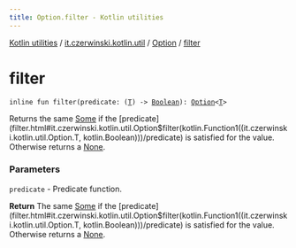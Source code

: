```yaml
---
title: Option.filter - Kotlin utilities
---
```


[Kotlin utilities](../../index.html) / [it.czerwinski.kotlin.util](../index.html) / [Option](index.html) / [filter](./filter.html)

# filter

`inline fun filter(predicate: (`[`T`](index.html#T)`) -> `[`Boolean`](https://kotlinlang.org/api/latest/jvm/stdlib/kotlin/-boolean/index.html)`): `[`Option`](index.html)`<`[`T`](index.html#T)`>`

Returns the same [Some](../-some/index.html) if the [predicate](filter.html#it.czerwinski.kotlin.util.Option$filter(kotlin.Function1((it.czerwinski.kotlin.util.Option.T, kotlin.Boolean)))/predicate) is satisfied for the value. Otherwise returns a [None](../-none/index.html).

### Parameters

`predicate` - Predicate function.

**Return**
The same [Some](../-some/index.html) if the [predicate](filter.html#it.czerwinski.kotlin.util.Option$filter(kotlin.Function1((it.czerwinski.kotlin.util.Option.T, kotlin.Boolean)))/predicate) is satisfied for the value. Otherwise returns a [None](../-none/index.html).

